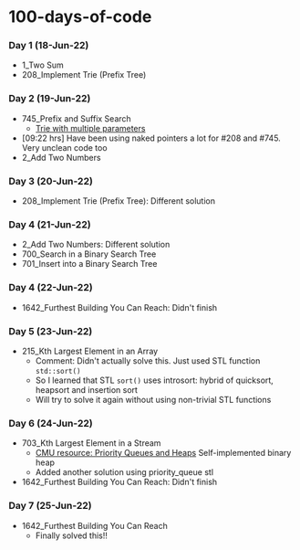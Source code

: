# 100-days-of-code

### Day 1 (18-Jun-22)
- 1_Two Sum
- 208_Implement Trie (Prefix Tree)


### Day 2 (19-Jun-22)
- 745_Prefix and Suffix Search
    + [Trie with multiple parameters](https://stackoverflow.com/a/70726224/7589046)
- [09:22 hrs] Have been using naked pointers a lot for #208 and #745. Very unclean code too
- 2_Add Two Numbers


### Day 3 (20-Jun-22)
- 208_Implement Trie (Prefix Tree): Different solution


### Day 4 (21-Jun-22)
- 2_Add Two Numbers: Different solution
- 700_Search in a Binary Search Tree
- 701_Insert into a Binary Search Tree


### Day 4 (22-Jun-22)
- 1642_Furthest Building You Can Reach: Didn't finish


### Day 5 (23-Jun-22)
- 215_Kth Largest Element in an Array
    + Comment: Didn't actually solve this. Just used STL function `std::sort()`
    + So I learned that STL `sort()` uses introsort: hybrid of quicksort, heapsort and insertion sort
    + Will try to solve it again without using non-trivial STL functions


### Day 6 (24-Jun-22)
- 703_Kth Largest Element in a Stream
    + [CMU resource: Priority Queues and Heaps](https://www.cs.cmu.edu/~rdriley/121/notes/heaps.html) Self-implemented binary heap
    + Added another solution using priority_queue stl
- 1642_Furthest Building You Can Reach: Didn't finish


### Day 7 (25-Jun-22)
- 1642_Furthest Building You Can Reach
    + Finally solved this!!
